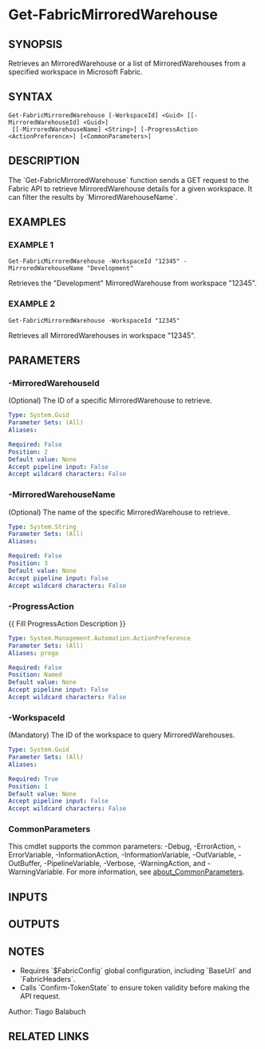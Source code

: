 ﻿---
external help file: FabricTools-help.xml
Module Name: FabricTools
online version: https://learn.microsoft.com/en-us/rest/api/fabric/eventhouse/items/list-eventhouses?tabs=HTTP
schema: 2.0.0
---

# Get-FabricMirroredWarehouse

## SYNOPSIS
Retrieves an MirroredWarehouse or a list of MirroredWarehouses from a specified workspace in Microsoft Fabric.

## SYNTAX

```
Get-FabricMirroredWarehouse [-WorkspaceId] <Guid> [[-MirroredWarehouseId] <Guid>]
 [[-MirroredWarehouseName] <String>] [-ProgressAction <ActionPreference>] [<CommonParameters>]
```

## DESCRIPTION
The \`Get-FabricMirroredWarehouse\` function sends a GET request to the Fabric API to retrieve MirroredWarehouse details for a given workspace.
It can filter the results by \`MirroredWarehouseName\`.

## EXAMPLES

### EXAMPLE 1
```
Get-FabricMirroredWarehouse -WorkspaceId "12345" -MirroredWarehouseName "Development"
```

Retrieves the "Development" MirroredWarehouse from workspace "12345".

### EXAMPLE 2
```
Get-FabricMirroredWarehouse -WorkspaceId "12345"
```

Retrieves all MirroredWarehouses in workspace "12345".

## PARAMETERS

### -MirroredWarehouseId
(Optional) The ID of a specific MirroredWarehouse to retrieve.

```yaml
Type: System.Guid
Parameter Sets: (All)
Aliases:

Required: False
Position: 2
Default value: None
Accept pipeline input: False
Accept wildcard characters: False
```

### -MirroredWarehouseName
(Optional) The name of the specific MirroredWarehouse to retrieve.

```yaml
Type: System.String
Parameter Sets: (All)
Aliases:

Required: False
Position: 3
Default value: None
Accept pipeline input: False
Accept wildcard characters: False
```

### -ProgressAction
{{ Fill ProgressAction Description }}

```yaml
Type: System.Management.Automation.ActionPreference
Parameter Sets: (All)
Aliases: proga

Required: False
Position: Named
Default value: None
Accept pipeline input: False
Accept wildcard characters: False
```

### -WorkspaceId
(Mandatory) The ID of the workspace to query MirroredWarehouses.

```yaml
Type: System.Guid
Parameter Sets: (All)
Aliases:

Required: True
Position: 1
Default value: None
Accept pipeline input: False
Accept wildcard characters: False
```

### CommonParameters
This cmdlet supports the common parameters: -Debug, -ErrorAction, -ErrorVariable, -InformationAction, -InformationVariable, -OutVariable, -OutBuffer, -PipelineVariable, -Verbose, -WarningAction, and -WarningVariable. For more information, see [about_CommonParameters](http://go.microsoft.com/fwlink/?LinkID=113216).

## INPUTS

## OUTPUTS

## NOTES
- Requires \`$FabricConfig\` global configuration, including \`BaseUrl\` and \`FabricHeaders\`.
- Calls \`Confirm-TokenState\` to ensure token validity before making the API request.

Author: Tiago Balabuch

## RELATED LINKS
